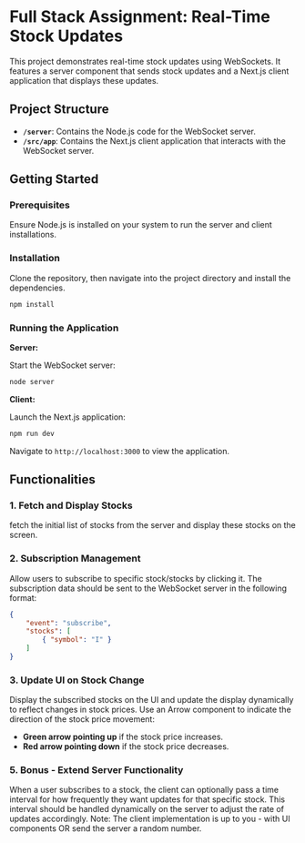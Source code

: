 # Full Stack Assignment: Real-Time Stock Updates

This project demonstrates real-time stock updates using WebSockets. It features a server component that sends stock updates and a Next.js client application that displays these updates.

## Project Structure

- **`/server`**: Contains the Node.js code for the WebSocket server.
- **`/src/app`**: Contains the Next.js client application that interacts with the WebSocket server.

## Getting Started

### Prerequisites

Ensure Node.js is installed on your system to run the server and client installations.

### Installation

Clone the repository, then navigate into the project directory and install the dependencies.

```bash
npm install
```

### Running the Application

**Server:**

Start the WebSocket server:

```bash
node server
```

**Client:**

Launch the Next.js application:

```bash
npm run dev
```

Navigate to `http://localhost:3000` to view the application.

## Functionalities

### 1. Fetch and Display Stocks

fetch the initial list of stocks from the server and display these stocks on the screen.

### 2. Subscription Management

Allow users to subscribe to specific stock/stocks by clicking it. The subscription data should be sent to the WebSocket server in the following format:

```json
{
    "event": "subscribe",
    "stocks": [
        { "symbol": "I" }
    ]
}
```

### 3. Update UI on Stock Change

Display the subscribed stocks on the UI and update the display dynamically to reflect changes in stock prices. Use an Arrow component to indicate the direction of the stock price movement:

- **Green arrow pointing up** if the stock price increases.
- **Red arrow pointing down** if the stock price decreases.


### 5. Bonus - Extend Server Functionality

When a user subscribes to a stock, the client can optionally pass a time interval for how frequently they want updates for that specific stock. This interval should be handled dynamically on the server to adjust the rate of updates accordingly. 
Note: The client implementation is up to you - with UI components OR send the server a random number.
